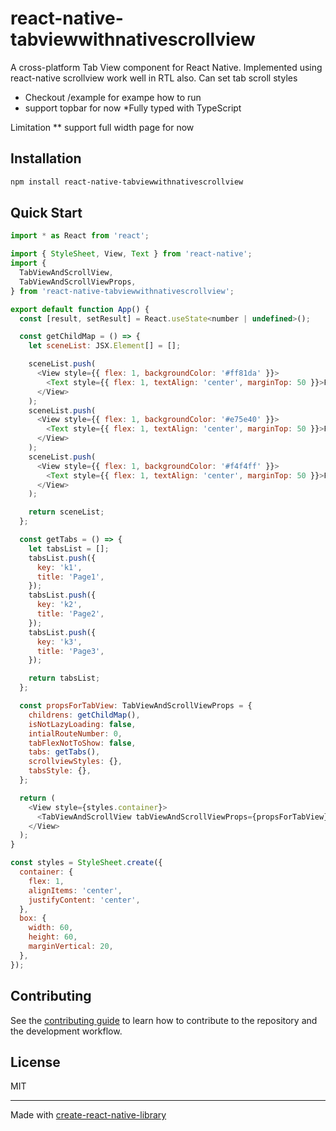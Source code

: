 # react-native-tabviewwithnativescrollview
A cross-platform Tab View component for React Native. Implemented using react-native scrollview work well in RTL also. Can set tab scroll styles
* Checkout /example for exampe how to run
* support topbar for now
*Fully typed with TypeScript

Limitation 
** support full width page for now
## Installation

```sh
npm install react-native-tabviewwithnativescrollview
```

## Quick Start

```js
import * as React from 'react';

import { StyleSheet, View, Text } from 'react-native';
import {
  TabViewAndScrollView,
  TabViewAndScrollViewProps,
} from 'react-native-tabviewwithnativescrollview';

export default function App() {
  const [result, setResult] = React.useState<number | undefined>();

  const getChildMap = () => {
    let sceneList: JSX.Element[] = [];

    sceneList.push(
      <View style={{ flex: 1, backgroundColor: '#ff81da' }}>
        <Text style={{ flex: 1, textAlign: 'center', marginTop: 50 }}>P1</Text>
      </View>
    );
    sceneList.push(
      <View style={{ flex: 1, backgroundColor: '#e75e40' }}>
        <Text style={{ flex: 1, textAlign: 'center', marginTop: 50 }}>P3</Text>
      </View>
    );
    sceneList.push(
      <View style={{ flex: 1, backgroundColor: '#f4f4ff' }}>
        <Text style={{ flex: 1, textAlign: 'center', marginTop: 50 }}>P2</Text>
      </View>
    );

    return sceneList;
  };

  const getTabs = () => {
    let tabsList = [];
    tabsList.push({
      key: 'k1',
      title: 'Page1',
    });
    tabsList.push({
      key: 'k2',
      title: 'Page2',
    });
    tabsList.push({
      key: 'k3',
      title: 'Page3',
    });

    return tabsList;
  };

  const propsForTabView: TabViewAndScrollViewProps = {
    childrens: getChildMap(),
    isNotLazyLoading: false,
    intialRouteNumber: 0,
    tabFlexNotToShow: false,
    tabs: getTabs(),
    scrollviewStyles: {},
    tabsStyle: {},
  };

  return (
    <View style={styles.container}>
      <TabViewAndScrollView tabViewAndScrollViewProps={propsForTabView} />
    </View>
  );
}

const styles = StyleSheet.create({
  container: {
    flex: 1,
    alignItems: 'center',
    justifyContent: 'center',
  },
  box: {
    width: 60,
    height: 60,
    marginVertical: 20,
  },
});

```

## Contributing

See the [contributing guide](CONTRIBUTING.md) to learn how to contribute to the repository and the development workflow.

## License

MIT

---

Made with [create-react-native-library](https://github.com/callstack/react-native-builder-bob)
